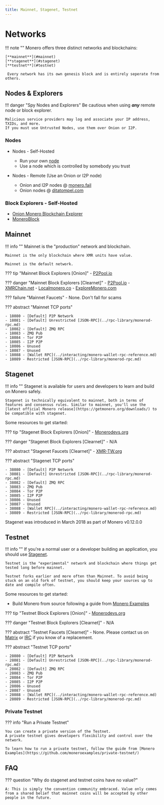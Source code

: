 ```yaml
---
title: Mainnet, Stagenet, Testnet
---
```

# Networks

!!! note ""
    Monero offers three distinct networks and blockchains:

    [**mainnet**](#mainnet)    
    [**stagenet**](#stagenet)    
    [**testnet**](#testnet)    

     Every network has its own genesis block and is entirely seperate from others.

## Nodes & Explorers

!!! danger "Spy Nodes and Explorers"
    Be cautious when using **_any_** remote node or block explorer.

    Malicious service providers may log and associate your IP address, TXIDs, and more.
    If you must use Untrusted Nodes, use them over Onion or I2P.


### Nodes

- Nodes - Self-Hosted
    - Run your own [node](../interacting/download-monero-binaries.md)
    - Use a node which is controlled by somebody you trust

- Nodes - Remote (Use an Onion or I2P node)
    - Onion and I2P nodes @ [monero.fail](https://monero.fail/)
    - Onion nodes @ [ditatompel.com](https://xmr.ditatompel.com/remote-nodes/)

### Block Explorers - Self-Hosted

- [Onion Monero Blockchain Explorer](https://github.com/moneroexamples/onion-monero-blockchain-explorer/)
- [MoneroBlock](https://github.com/duggavo/MoneroBlock/)


## Mainnet

!!! info ""
    Mainnet is the "production" network and blockchain.

    Mainnet is the only blockchain where XMR units have value.

    Mainnet is the default network.

??? tip "Mainnet Block Explorers [Onion]"
    - [P2Pool.io](http://yucmgsbw7nknw7oi3bkuwudvc657g2xcqahhbjyewazusyytapqo4xid.onion/explorer/)

??? danger "Mainnet Block Explorers [Clearnet]"
    - [P2Pool.io](https://p2pool.io/explorer/)
    - [XMRChain.net](https://xmrchain.net/)
    - [Localmonero.co](https://localmonero.co/blocks/)
    - [ExploreMonero.com](https://www.exploremonero.com/)

??? failure "Mainnet Faucets"
    - None. Don't fall for scams

??? abstract "Mainnet TCP ports"

    - 18080 - [Default] P2P Network
    - 18081 - [Default] Unrestricted [JSON-RPC](../rpc-library/monerod-rpc.md)
    - 18082 - [Default] ZMQ RPC
    - 18083 - ZMQ Pub
    - 18084 - Tor P2P
    - 18085 - I2P P2P
    - 18086 - Unused
    - 18087 - Unused
    - 18088 - [Wallet RPC](../interacting/monero-wallet-rpc-reference.md)
    - 18089 - Restricted [JSON-RPC](../rpc-library/monerod-rpc.md)

## Stagenet

!!! info ""
    Stagenet is available for users and developers to learn and build on Monero safely.

    Stagenet is technically equivalent to mainnet, both in terms of features and consensus rules. Similar to mainnet, you'll use the [latest official Monero release](https://getmonero.org/downloads/) to be compatible with stagenet.

Some resources to get started:

??? tip "Stagenet  Block Explorers [Onion]"
    - [Monerodevs.org](http://bhqzadcvfcuwwnvf5hws5zwzjgvfuarqbah5ruhyxuxhaoklsy35wdqd.onion/)

??? danger "Stagenet Block Explorers [Clearnet]"
    - N/A

??? abstract "Stagenet Faucets [Clearnet]"
    - [XMR-TW.org](https://stagenet-faucet.xmr-tw.org/)

??? abstract "Stagenet TCP ports"

    - 38080 - [Default] P2P Network
    - 38081 - [Default] Unrestricted [JSON-RPC](../rpc-library/monerod-rpc.md)
    - 38082 - [Default] ZMQ RPC
    - 38083 - ZMQ Pub
    - 38084 - Tor P2P
    - 38085 - I2P P2P
    - 38086 - Unused
    - 38087 - Unused
    - 38088 - [Wallet RPC](../interacting/monero-wallet-rpc-reference.md)
    - 38089 - Restricted [JSON-RPC](../rpc-library/monerod-rpc.md)

Stagenet was introduced in March 2018 as part of Monero v0.12.0.0

## Testnet

!!! info ""
    If you're a normal user or a developer building an application, you should use [Stagenet](#stagenet).

    Testnet is the "experimental" network and blockchain where things get tested long before mainnet.

    Testnet forks earlier and more often than Mainnet. To avoid being stuck on an old fork of testnet, you should keep your sources up to date and compile often.

Some resources to get started:

- Build Monero from source following a guide from [Monero Examples](https://github.com/moneroexamples/monero-compilation/)

??? tip "Testnet Block Explorers [Onion]"
    - [Monerodevs.org](http://ol7qm5adjeugpwkbrcnnnshsihmkhidaaoim35duhfdmj4gihaiapkid.onion/)

??? danger "Testnet Block Explorers [Clearnet]"
    - N/A

??? abstract "Testnet Faucets [Clearnet]"
    - None. Please contact us on [Matrix](https://matrix.to/#/%23monero-docs:monero.social) or [IRC](irc://irc.libera.chat/#monero-docs) if you know of a replacement.

??? abstract "Testnet TCP ports"

    - 28080 - [Default] P2P Network
    - 28081 - [Default] Unrestricted [JSON-RPC](../rpc-library/monerod-rpc.md)
    - 28082 - [Default] ZMQ RPC
    - 28083 - ZMQ Pub
    - 28084 - Tor P2P
    - 28085 - I2P P2P
    - 28086 - Unused
    - 28087 - Unused
    - 28088 - [Wallet RPC](../interacting/monero-wallet-rpc-reference.md)
    - 28089 - Restricted [JSON-RPC](../rpc-library/monerod-rpc.md)

### Private Testnet
??? info "Run a Private Testnet"

    You can create a private version of the Testnet.    
    A private testnet gives developers flexibility and control over the network.

    To learn how to run a private testnet, follow the guide from [Monero Examples](https://github.com/moneroexamples/private-testnet/)

## FAQ

??? question "Why do stagenet and testnet coins have no value?"

    A: This is simply the convention community embraced. Value only comes from a shared belief that mainnet coins will be accepted by other people in the future.
